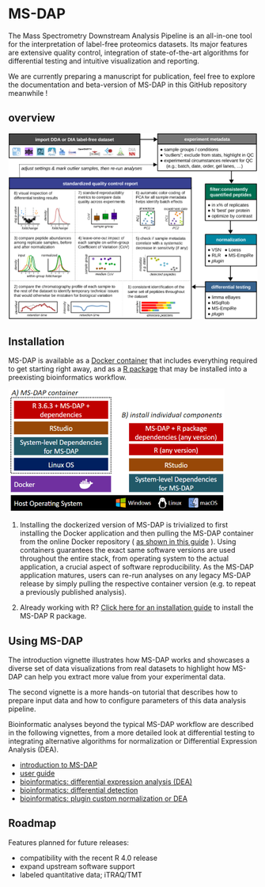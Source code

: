 
<!-- README.md is generated from README.Rmd using devtools::build_readme() -->

# MS-DAP

The Mass Spectrometry Downstream Analysis Pipeline is an all-in-one tool
for the interpretation of label-free proteomics datasets. Its major
features are extensive quality control, integration of state-of-the-art
algorithms for differential testing and intuitive visualization and
reporting.

We are currently preparing a manuscript for publication, feel free to
explore the documentation and beta-version of MS-DAP in this GitHub
repository meanwhile \!

## overview

![MS-DAP overview](doc/images/msdap-fig1-overview.png)

## Installation

MS-DAP is available as a [Docker container](doc/docker.md) that includes
everything required to get starting right away, and as a [R
package](doc/rpackage.md) that may be installed into a preexisting
bioinformatics workflow.

![MS-DAP docker](doc/images/msdap_docker_cartoon.png)

1)  Installing the dockerized version of MS-DAP is trivialized to first
    installing the Docker application and then pulling the MS-DAP
    container from the online Docker repository ( [as shown in this
    guide](doc/docker.md) ). Using containers guarantees the exact same
    software versions are used throughout the entire stack, from
    operating system to the actual application, a crucial aspect of
    software reproducibility. As the MS-DAP application matures, users
    can re-run analyses on any legacy MS-DAP release by simply pulling
    the respective container version (e.g. to repeat a previously
    published analysis).

2)  Already working with R? [Click here for an installation
    guide](doc/rpackage.md) to install the MS-DAP R package.

## Using MS-DAP

The introduction vignette illustrates how MS-DAP works and showcases a
diverse set of data visualizations from real datasets to highlight how
MS-DAP can help you extract more value from your experimental data.

The second vignette is a more hands-on tutorial that describes how to
prepare input data and how to configure parameters of this data analysis
pipeline.

Bioinformatic analyses beyond the typical MS-DAP workflow are described
in the following vignettes, from a more detailed look at differential
testing to integrating alternative algorithms for normalization or
Differential Expression Analysis (DEA).

  - [introduction to MS-DAP](doc/intro.md)
  - [user guide](doc/userguide.md)
  - [bioinformatics: differential expression analysis
    (DEA)](doc/differential_expression_analysis.md)
  - [bioinformatics: differential
    detection](doc/differential_detection.md)
  - [bioinformatics: plugin custom normalization or
    DEA](doc/custom_norm_dea.md)

## Roadmap

Features planned for future releases:

  - compatibility with the recent R 4.0 release
  - expand upstream software support
  - labeled quantitative data; iTRAQ/TMT
